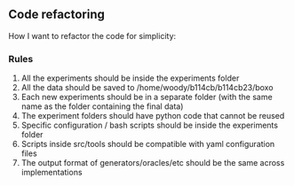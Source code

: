 ## Code refactoring


How I want to refactor the code for simplicity:



### Rules

1) All the experiments should be inside the experiments folder
2) All the data should be saved to /home/woody/b114cb/b114cb23/boxo
3) Each new experiments should be in a separate folder (with the same name as the folder containing the final data)
4) The experiment folders should have python code that cannot be reused
5) Specific configuration / bash scripts should be inside the experiments folder
6) Scripts inside src/tools should be compatible with yaml configuration files
7) The output format of generators/oracles/etc should be the same across implementations


